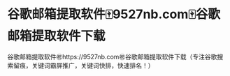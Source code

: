 # 谷歌邮箱提取软件🀄️9527nb.com🀄️谷歌邮箱提取软件下载

谷歌邮箱提取软件㊗️https://9527nb.com㊗️谷歌邮箱提取软件下载（专注谷歌搜索留痕，关键词霸屏推广，关键词快排，快速排名！）